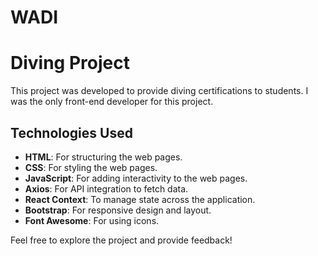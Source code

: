 # WADI
# Diving Project

This project was developed to provide diving certifications to students. I was the only front-end developer for this project.

## Technologies Used

- **HTML**: For structuring the web pages.
- **CSS**: For styling the web pages.
- **JavaScript**: For adding interactivity to the web pages.
- **Axios**: For API integration to fetch data.
- **React Context**: To manage state across the application.
- **Bootstrap**: For responsive design and layout.
- **Font Awesome**: For using icons.

Feel free to explore the project and provide feedback!
